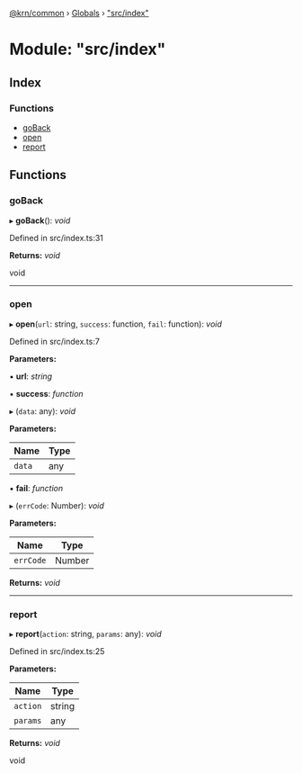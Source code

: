 [@krn/common](../README.md) › [Globals](../globals.md) › ["src/index"](_src_index_.md)

# Module: "src/index"

## Index

### Functions

* [goBack](_src_index_.md#goback)
* [open](_src_index_.md#open)
* [report](_src_index_.md#report)

## Functions

###  goBack

▸ **goBack**(): *void*

Defined in src/index.ts:31

**Returns:** *void*

void

___

###  open

▸ **open**(`url`: string, `success`: function, `fail`: function): *void*

Defined in src/index.ts:7

**Parameters:**

▪ **url**: *string*

▪ **success**: *function*

▸ (`data`: any): *void*

**Parameters:**

Name | Type |
------ | ------ |
`data` | any |

▪ **fail**: *function*

▸ (`errCode`: Number): *void*

**Parameters:**

Name | Type |
------ | ------ |
`errCode` | Number |

**Returns:** *void*

___

###  report

▸ **report**(`action`: string, `params`: any): *void*

Defined in src/index.ts:25

**Parameters:**

Name | Type |
------ | ------ |
`action` | string |
`params` | any |

**Returns:** *void*

void
